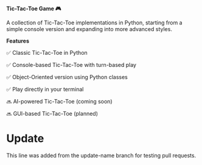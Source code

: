 **Tic-Tac-Toe Game 🎮**

A collection of Tic-Tac-Toe implementations in Python, starting from a simple console version and expanding into more advanced styles.

**Features**

✅ Classic Tic-Tac-Toe in Python

✅ Console-based Tic-Tac-Toe with turn-based play

✅ Object-Oriented version using Python classes

✅ Play directly in your terminal

🔜 AI-powered Tic-Tac-Toe (coming soon)

🔜 GUI-based Tic-Tac-Toe (planned)
# Update
This line was added from the update-name branch for testing pull requests.
